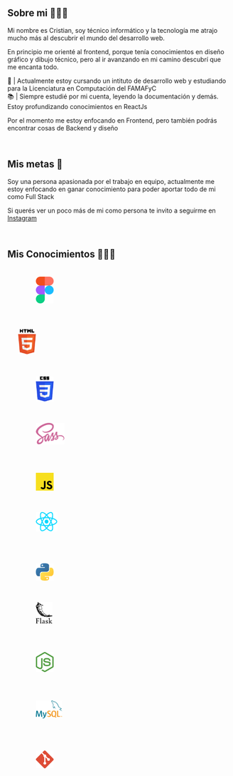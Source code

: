 <!DOCTYPE html>
<html>
<head>
  <meta charset="UTF-8">
  <meta http-equiv="X-UA-Compatible" content="IE=edge">
  <meta name="viewport" content="width=device-width, initial-scale=1.0">
</head>
<body>

  <section id="sobre-mi">
    <h1>Sobre mi 🙆🏽‍♂️</h1>
    <p>Mi nombre es Cristian, soy técnico informático y la tecnología me atrajo mucho más al descubrir el mundo del desarrollo web.</p>
    <p>En principio me orienté al frontend, porque tenía conocimientos en diseño gráfico y dibujo técnico, pero al ir avanzando en mi camino descubrí que me encanta todo.</p>
    <p>
      📙 | Actualmente estoy cursando un intituto de desarrollo web y estudiando para la Licenciatura en Computación del FAMAFyC
      <br />
      📚 | Siempre estudié por mi cuenta, leyendo la documentación y demás. Estoy profundizando conocimientos en ReactJs
    </p>
    <p>Por el momento me estoy enfocando en Frontend, pero también podrás encontrar cosas de Backend y diseño</p>
  </section>

  <br />

  <section id="mis-metas">
    <h2>Mis metas 🎯</h2>
    <p>Soy una persona apasionada por el trabajo en equipo, actualmente me estoy enfocando en ganar conocimiento para poder aportar todo de mi como Full Stack</p>
    <p>Si querés ver un poco más de mi como persona te invito a seguirme en <a href="https://www.instagram.com/crisg.sosa/" alt="perfil de instagram">Instagram</a></p>
  </section>

  <br />

  <h2>Mis Conocimientos 👨🏽‍🎓</h2>

  <div id="design" style="margin: 24px 0 0 24px; display: flex; flex-direction: column; gap: 8px;">
    <figure>  
      <img src="./icons/figma-logo.svg" width="40px">
    </figure>
  </div>
    <br />
  <div id="frontend" style="margin: 24px 0 0 24px; display: flex; flex-direction: column; gap: 8px;">
    <figure style="margin: 0 24px 0 0">
      <img src="./icons/html-logo.svg" width="40px">
    </figure>
      <br />
    <figure>
      <img src="./icons/css-logo.svg" width="40px" style="margin-right: 8px">
        <figure><img width="16px" /></figure>
      <img src="./icons/sass-logo.svg" height="48px">
    </figure>
      <br />
    <figure>
      <img src="./icons/javascript-logo.svg" width="40px" style="margin-right: 8px">
      <figure><img width="16px" /></figure>
      <img src="./icons/reactjs-logo.svg" width="48px" >
    </figure>
  </div>
    <br />
  <div id="backend" style="margin: 24px 0 0 24px; display: flex; flex-direction: column; gap: 8px;">
    <figure>
      <img src="./icons/python-logo.svg" width="40px" style="margin-right: 16px">
        <figure><img width="16px" /></figure>
      <img src="./icons/flask-logo.svg" height="48px">
    </figure>
      <br />
    <figure>
      <img src="./icons/nodejs-logo.svg" width="40px">
    </figure>
      <br />
    <figure>
      <img src="./icons/mysql-logo.svg" height="40px">
    </figure>
  </div>
    <br />
  <div id="otros" style="margin: 24px 0 0 24px; display: flex; flex-direction: column; gap: 8px;">
    <figure>  
      <img src="./icons/git-logo.svg" width="40px">
    </figure>
  </div>
</body>
